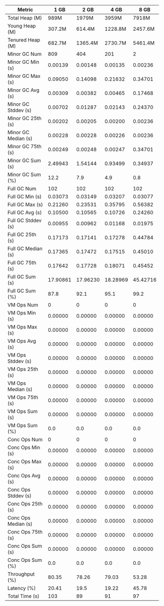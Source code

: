 | Metric | 1 GB | 2 GB | 4 GB | 8 GB |
|------|----|----|----|----|
| Total Heap (M) | 989M | 1979M | 3959M | 7918M |
| Young Heap (M) | 307.2M | 614.4M | 1228.8M | 2457.6M |
| Tenured Heap (M) | 682.7M | 1365.4M | 2730.7M | 5461.4M |
| Minor GC Num | 809 | 404 | 201 | 2 |
| Minor GC Min (s) | 0.00139 | 0.00148 | 0.00135 | 0.00236 |
| Minor GC Max (s) | 0.09050 | 0.14098 | 0.21632 | 0.34701 |
| Minor GC Avg (s) | 0.00309 | 0.00382 | 0.00465 | 0.17468 |
| Minor GC Stddev (s) | 0.00702 | 0.01287 | 0.02143 | 0.24370 |
| Minor GC 25th (s) | 0.00202 | 0.00205 | 0.00200 | 0.00236 |
| Minor GC Median (s) | 0.00228 | 0.00228 | 0.00226 | 0.00236 |
| Minor GC 75th (s) | 0.00249 | 0.00248 | 0.00247 | 0.34701 |
| Minor GC Sum (s) | 2.49943 | 1.54144 | 0.93499 | 0.34937 |
| Minor GC Sum (%) | 12.2 | 7.9 | 4.9 | 0.8 |
| Full GC Num | 102 | 102 | 102 | 102 |
| Full GC Min (s) | 0.03073 | 0.03149 | 0.03207 | 0.03077 |
| Full GC Max (s) | 0.21260 | 0.23531 | 0.35795 | 0.56382 |
| Full GC Avg (s) | 0.10500 | 0.10565 | 0.10726 | 0.24260 |
| Full GC Stddev (s) | 0.00955 | 0.00962 | 0.01168 | 0.01975 |
| Full GC 25th (s) | 0.17173 | 0.17141 | 0.17278 | 0.44784 |
| Full GC Median (s) | 0.17365 | 0.17472 | 0.17515 | 0.45010 |
| Full GC 75th (s) | 0.17642 | 0.17728 | 0.18071 | 0.45452 |
| Full GC Sum (s) | 17.90861 | 17.96230 | 18.28969 | 45.42716 |
| Full GC Sum (%) | 87.8 | 92.1 | 95.1 | 99.2 |
| VM Ops Num | 0 | 0 | 0 | 0 |
| VM Ops Min (s) | 0.00000 | 0.00000 | 0.00000 | 0.00000 |
| VM Ops Max (s) | 0.00000 | 0.00000 | 0.00000 | 0.00000 |
| VM Ops Avg (s) | 0.00000 | 0.00000 | 0.00000 | 0.00000 |
| VM Ops Stddev (s) | 0.00000 | 0.00000 | 0.00000 | 0.00000 |
| VM Ops 25th (s) | 0.00000 | 0.00000 | 0.00000 | 0.00000 |
| VM Ops Median (s) | 0.00000 | 0.00000 | 0.00000 | 0.00000 |
| VM Ops 75th (s) | 0.00000 | 0.00000 | 0.00000 | 0.00000 |
| VM Ops Sum (s) | 0.00000 | 0.00000 | 0.00000 | 0.00000 |
| VM Ops Sum (%) | 0.0 | 0.0 | 0.0 | 0.0 |
| Conc Ops Num | 0 | 0 | 0 | 0 |
| Conc Ops Min (s) | 0.00000 | 0.00000 | 0.00000 | 0.00000 |
| Conc Ops Max (s) | 0.00000 | 0.00000 | 0.00000 | 0.00000 |
| Conc Ops Avg (s) | 0.00000 | 0.00000 | 0.00000 | 0.00000 |
| Conc Ops Stddev (s) | 0.00000 | 0.00000 | 0.00000 | 0.00000 |
| Conc Ops 25th (s) | 0.00000 | 0.00000 | 0.00000 | 0.00000 |
| Conc Ops Median (s) | 0.00000 | 0.00000 | 0.00000 | 0.00000 |
| Conc Ops 75th (s) | 0.00000 | 0.00000 | 0.00000 | 0.00000 |
| Conc Ops Sum (s) | 0.00000 | 0.00000 | 0.00000 | 0.00000 |
| Conc Ops Sum (%) | 0.0 | 0.0 | 0.0 | 0.0 |
| Throughput (%) | 80.35 | 78.26 | 79.03 | 53.28 |
| Latency (%) | 20.41 | 19.5 | 19.22 | 45.78 |
| Total Time (s) | 103 | 89 | 91 | 97 |
